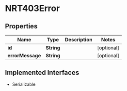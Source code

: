 

# NRT403Error


## Properties

Name | Type | Description | Notes
------------ | ------------- | ------------- | -------------
**id** | **String** |  |  [optional]
**errorMessage** | **String** |  |  [optional]


## Implemented Interfaces

* Serializable


